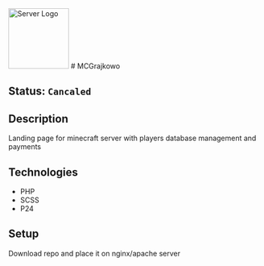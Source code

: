 <img alt="Server Logo" src="https://i.imgur.com/8UBJgIa.png" width="120" />
# MCGrajkowo

## Status: ````Cancaled````

## Description
Landing page for minecraft server with players database management and payments

## Technologies
- PHP
- SCSS
- P24

## Setup 
Download repo and place it on nginx/apache server


